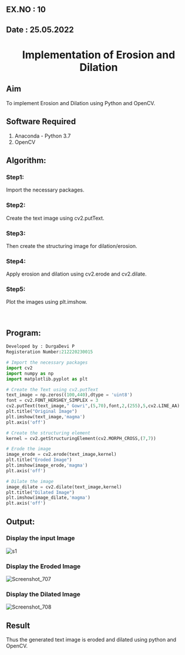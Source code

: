 ## EX.NO : 10
## Date : 25.05.2022
# <p align="center"> Implementation of Erosion and Dilation</p>
## Aim
To implement Erosion and Dilation using Python and OpenCV.
## Software Required
1. Anaconda - Python 3.7
2. OpenCV
## Algorithm:
### Step1:
Import the necessary packages.
### Step2:
Create the text image using cv2.putText.
### Step3:
Then create the structuring image for dilation/erosion.
### Step4:
Apply erosion and dilation using cv2.erode and cv2.dilate.
### Step5:
Plot the images using plt.imshow.
<br>
<br>
<br>
 
## Program:
```python
Developed by : DurgaDevi P
Registeration Number:212220230015
```

``` Python
# Import the necessary packages
import cv2
import numpy as np
import matplotlib.pyplot as plt

# Create the Text using cv2.putText
text_image = np.zeros((100,440),dtype = 'uint8')
font = cv2.FONT_HERSHEY_SIMPLEX = 3
cv2.putText(text_image," Gowri",(5,70),font,2,(255),5,cv2.LINE_AA)
plt.title("Original Image")
plt.imshow(text_image,'magma')
plt.axis('off')

# Create the structuring element
kernel = cv2.getStructuringElement(cv2.MORPH_CROSS,(7,7))

# Erode the image
image_erode = cv2.erode(text_image,kernel)
plt.title("Eroded Image")
plt.imshow(image_erode,'magma')
plt.axis('off')

# Dilate the image
image_dilate = cv2.dilate(text_image,kernel)
plt.title("Dilated Image")
plt.imshow(image_dilate,'magma')
plt.axis('off')

```
## Output:
### Display the input Image
![s1](https://user-images.githubusercontent.com/75235704/171365301-4f85d363-c743-4897-b1be-eee08e503f88.png)

### Display the Eroded Image
![Screenshot_707](https://user-images.githubusercontent.com/75235704/171366111-0caa95c1-c057-419f-8c97-9aae502841a3.png)

### Display the Dilated Image
![Screenshot_708](https://user-images.githubusercontent.com/75235704/171366151-c03db9d0-30ae-4ab4-ad38-2443dc1381c2.png)

## Result
Thus the generated text image is eroded and dilated using python and OpenCV.
